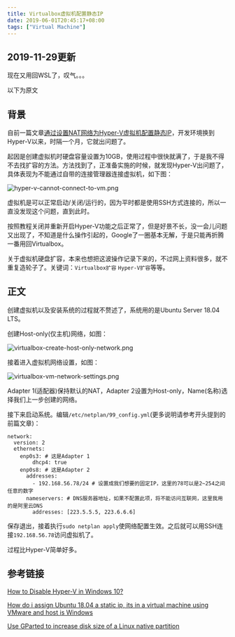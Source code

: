 ```yaml
---
title: Virtualbox虚拟机配置静态IP
date: 2019-06-01T20:45:17+08:00
tags: ["Virtual Machine"]
---
```


## 2019-11-29更新

现在又用回WSL了，叹气。。。

以下为原文

## 背景

自前一篇文章[通过设置NAT网络为Hyper-V虚拟机配置静态IP](/2019/04/18/how-to-setup-static-ip-for-hyper-v-virtual-machine-via-nat.html)，开发环境换到Hyper-V以来，时隔一个月，它就出问题了。

起因是创建虚拟机时硬盘容量设置为10GB，使用过程中很快就满了，于是我不得不去找扩容的方法。方法找到了，正准备实施的时候，就发现Hyper-V出问题了，具体表现为不能通过自带的连接管理器连接虚拟机，如下图：

![hyper-v-cannot-connect-to-vm.png](/assets/post_images/hyper-v-cannot-connect-to-vm.png)

虚拟机是可以正常启动/关闭/运行的，因为平时都是使用SSH方式连接的，所以一直没发现这个问题，直到此时。

按照教程关闭并重新开启Hyper-V功能之后正常了，但是好景不长，没一会儿问题又出现了，不知道是什么操作引起的，Google了一圈基本无解，于是只能再折腾一番用回Virtualbox。

关于虚拟机硬盘扩容，本来也想把这波操作记录下来的，不过网上资料很多，就不重复造轮子了。关键词：`Virtualbox扩容` `Hyper-V扩容`等等。

## 正文

创建虚拟机以及安装系统的过程就不赘述了，系统用的是Ubuntu Server 18.04 LTS。

创建Host-only(仅主机)网络，如图：

![virtualbox-create-host-only-network.png](/assets/post_images/virtualbox-create-host-only-network.png)

接着进入虚拟机网络设置，如图：

![virtualbox-vm-network-settings.png](/assets/post_images/virtualbox-vm-network-settings.png)

Adapter 1(适配器)保持默认的NAT，Adapter 2设置为Host-only，Name(名称)选择我们上一步创建的网络。

接下来启动系统。编辑`/etc/netplan/99_config.yml`(更多说明请参考开头提到的前篇文章)：

    network:
      version: 2
      ethernets:
        enp0s3: # 这是Adapter 1
            dhcp4: true
        enp0s8: # 这是Adapter 2
          addresses:
            - 192.168.56.78/24 # 设置成我们想要的固定IP，这里的78可以是2~254之间任意的数字
          nameservers: # DNS服务器地址，如果不配置此项，将不能访问互联网，这里我用的是阿里云DNS
            addresses: [223.5.5.5, 223.6.6.6]

保存退出，接着执行`sudo netplan apply`使网络配置生效。之后就可以用SSH连接`192.168.56.78`访问虚拟机了。

过程比Hyper-V简单好多。

## 参考链接

[How to Disable Hyper-V in Windows 10?](https://ugetfix.com/ask/how-to-disable-hyper-v-in-windows-10/)

[How do i assign Ubuntu 18.04 a static ip, its in a virtual machine using VMware and host is Windows](https://unix.stackexchange.com/questions/457064/how-do-i-assign-ubuntu-18-04-a-static-ip-its-in-a-virtual-machine-using-vmware)

[Use GParted to increase disk size of a Linux native partition](https://www.rootusers.com/use-gparted-to-increase-disk-size-of-a-linux-native-partition/)
